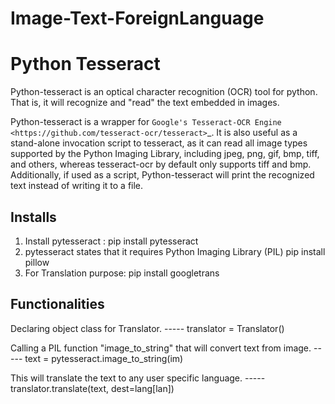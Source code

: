 # Image-Text-ForeignLanguage
Python Tesseract
================

Python-tesseract is an optical character recognition (OCR) tool for python.
That is, it will recognize and "read" the text embedded in images.

Python-tesseract is a wrapper for `Google's Tesseract-OCR Engine <https://github.com/tesseract-ocr/tesseract>`_. It is also useful as a
stand-alone invocation script to tesseract, as it can read all image types
supported by the Python Imaging Library, including jpeg, png, gif, bmp, tiff,
and others, whereas tesseract-ocr by default only supports tiff and bmp.
Additionally, if used as a script, Python-tesseract will print the recognized
text instead of writing it to a file.

Installs
--------

1. Install pytesseract : pip install pytesseract
2. pytesseract states that it requires Python Imaging Library (PIL) 
  pip install pillow
3. For Translation purpose:
  pip install googletrans
  
Functionalities
---------------

Declaring object class for Translator.
----- translator = Translator()

Calling a PIL function "image_to_string" that will convert text from image.
----- text = pytesseract.image_to_string(im)

This will translate the text to any user specific language.
----- translator.translate(text, dest=lang[lan])
